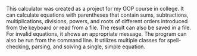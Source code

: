 This calculator was created as a project for my OOP course in college. It can calculate equations with parentheses that contain sums, subtractions, multiplications, divisions, powers, and roots of different orders introduced from the keyboard or read from a file. The result can also be saved in a file. For invalid equations, it shows an appropriate message. The program can also be run from the command line. It utilizes multiple classes for spell-checking, parsing, and solving a single, simple equation.
